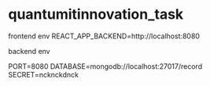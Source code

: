 # quantumitinnovation_task

frontend env
REACT_APP_BACKEND=http://localhost:8080

backend env

PORT=8080
DATABASE=mongodb://localhost:27017/record
SECRET=ncknckdnck
